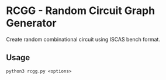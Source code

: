 # RCGG - Random Circuit Graph Generator
Create random combinational circuit using ISCAS bench format.

## Usage
```
python3 rcgg.py <options>
```
